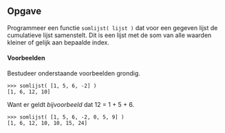 ## Opgave

Programmeer een functie `somlijst( lijst )` dat voor een gegeven lijst de cumulatieve lijst samenstelt. Dit is een lijst met de som van alle waarden kleiner of gelijk aan bepaalde index.

#### Voorbeelden
Bestudeer onderstaande voorbeelden grondig.

```
>>> somlijst( [1, 5, 6, -2] )
[1, 6, 12, 10]
```

Want er geldt *bijvoorbeeld* dat 12 = 1 + 5 + 6.

```
>>> somlijst( [1, 5, 6, -2, 0, 5, 9] )
[1, 6, 12, 10, 10, 15, 24]
```